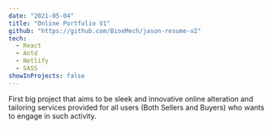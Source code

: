 ```yaml
---
date: "2021-05-04"
title: "Online Portfolio V1"
github: "https://github.com/BioxMech/jason-resume-v2"
tech:
  - React
  - Antd
  - Netlify
  - SASS
showInProjects: false
---
```


First big project that aims to be sleek and innovative online alteration and tailoring services provided for all users (Both Sellers and Buyers) who wants to engage in such activity.
